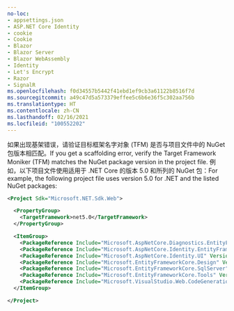 ```yaml
---
no-loc:
- appsettings.json
- ASP.NET Core Identity
- cookie
- Cookie
- Blazor
- Blazor Server
- Blazor WebAssembly
- Identity
- Let's Encrypt
- Razor
- SignalR
ms.openlocfilehash: f0d34557b5442f41ebd1ef9cb3a61122b8516f7d
ms.sourcegitcommit: a49c47d5a573379effee5c6b6e36f5c302aa756b
ms.translationtype: HT
ms.contentlocale: zh-CN
ms.lasthandoff: 02/16/2021
ms.locfileid: "100552202"
---
```

<span data-ttu-id="7bcf5-101">如果出现基架错误，请验证目标框架名字对象 (TFM) 是否与项目文件中的 NuGet 包版本相匹配。</span><span class="sxs-lookup"><span data-stu-id="7bcf5-101">If you get a scaffolding error, verify the Target Framework Moniker (TFM) matches the NuGet package version in the project file.</span></span> <span data-ttu-id="7bcf5-102">例如，以下项目文件使用适用于 .NET Core 的版本 5.0 和所列的 NuGet 包：</span><span class="sxs-lookup"><span data-stu-id="7bcf5-102">For example, the following project file uses version 5.0 for .NET and the listed NuGet packages:</span></span>

```xml
<Project Sdk="Microsoft.NET.Sdk.Web">

  <PropertyGroup>
    <TargetFramework>net5.0</TargetFramework>
  </PropertyGroup>

  <ItemGroup>
    <PackageReference Include="Microsoft.AspNetCore.Diagnostics.EntityFrameworkCore" Version="5.0.0-*" />
    <PackageReference Include="Microsoft.AspNetCore.Identity.EntityFrameworkCore" Version="5.0.0-*" />
    <PackageReference Include="Microsoft.AspNetCore.Identity.UI" Version="5.0.0-*" />
    <PackageReference Include="Microsoft.EntityFrameworkCore.Design" Version="5.0.0-*" />
    <PackageReference Include="Microsoft.EntityFrameworkCore.SqlServer" Version="5.0.0-*" />
    <PackageReference Include="Microsoft.EntityFrameworkCore.Tools" Version="5.0.0-*" />
    <PackageReference Include="Microsoft.VisualStudio.Web.CodeGeneration.Design" Version="5.0.0-*" />
  </ItemGroup>

</Project>
```
